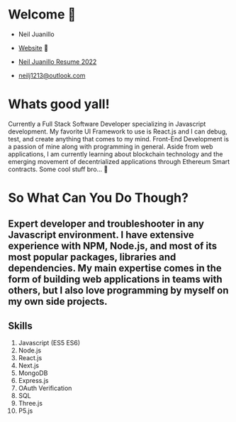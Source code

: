 # Welcome 👋
- Neil Juanillo 
- [Website]([neilazureportfolio.azurewebsites.net/](https://neilazureportfolio.azurewebsites.net/)) 👀
- [Neil Juanillo Resume 2022](https://github.com/ajax12233512/ajax12233512/files/8458286/Neil.Juanillo.2022.Modern.pdf)

- neilj1213@outlook.com

<!---
ajax12233512/ajax12233512 is a ✨ special ✨ repository because its `README.md` (this file) appears on your GitHub profile.
You can click the Preview link to take a look at your changes.
--->

# Whats good yall!

Currently a Full Stack Software Developer specializing in Javascript development. 
My favorite UI Framework to use is React.js and I can debug, test, and create anything 
that comes to my mind. Front-End Development is a passion of mine along with programming
in general. Aside from web applications, I am currently learning about blockchain
technology and the emerging movement of decentrialized applications through 
Ethereum Smart contracts. Some cool stuff bro... 👀

# So What Can You Do Though?
Expert developer and troubleshooter in any Javascript environment. I have extensive experience with NPM, Node.js, and most
of its most popular packages, libraries and dependencies. My main expertise comes in the form of building web applications 
in teams with others, but I also love programming by myself on my own side projects. 
---
## Skills
1. Javascript (ES5 ES6)
2. Node.js
3. React.js
4. Next.js
5. MongoDB
6. Express.js
7. OAuth Verification
8. SQL
9. Three.js
10. P5.js

